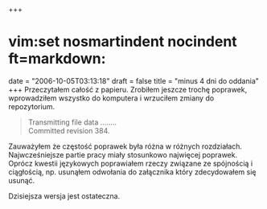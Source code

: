 +++
# vim:set nosmartindent nocindent ft=markdown:
date = "2006-10-05T03:13:18"
draft = false
title = "minus 4 dni do oddania"
+++
Przeczytałem całość z papieru. Zrobiłem jeszcze trochę poprawek, wprowadziłem
wszystko do komputera i wrzuciłem zmiany do repozytorium.

> Transmitting file data ........  
Committed revision 384.

Zauważyłem że częstość poprawek była różna w różnych rozdziałach.
Najwcześniejsze partie pracy miały stosunkowo najwięcej poprawek. Oprócz
kwestii językowych poprawiałem rzeczy związane ze spójnością i ciągłością, np.
usunąłem odwołania do załącznika który zdecydowałem się usunąć.

Dzisiejsza wersja jest ostateczna.

